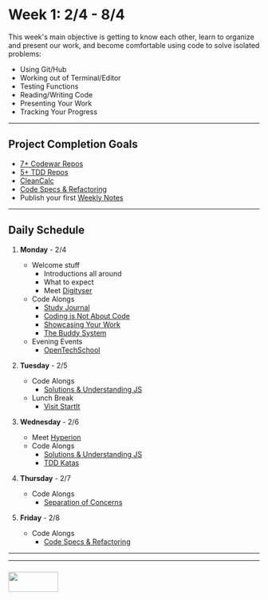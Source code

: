 # Week 1:  2/4 - 8/4

This week's main objective is getting to know each other, learn to organize and present our work, and become comfortable using code to solve isolated problems:
* Using Git/Hub
* Working out of Terminal/Editor
* Testing Functions
* Reading/Writing Code
* Presenting Your Work
* Tracking Your Progress


___

## **Project Completion Goals**  
* [7+ Codewar Repos](https://elewa-academy.github.io/Fundamentals/04-codewars-gallery/)
* [5+ TDD Repos](https://elewa-academy.github.io/Fundamentals/05-tdd-katas/)
* [CleanCalc](https://elewa-academy.github.io/Fundamentals/06-clean-calc/) 
* [Code Specs & Refactoring](https://elewa-academy.github.io/Fundamentals/07-code-specs-refactoring/)
* Publish your first [Weekly Notes](https://elewa-academy.github.io/Fundamentals/00-motivation-studying/)

___
## Daily Schedule

1. **Monday**   - 2/4
    * Welcome stuff
      * Introductions all around
      * What to expect
      * Meet [Digityser](http://digityser.org/)
    * Code Alongs
      * [Study Journal](https://elewa-academy.github.io/Fundamentals/00-motivation-studying/)
      * [Coding is Not About Code](https://elewa-academy.github.io/Fundamentals/01-coding-is-not-about-code/)
      * [Showcasing Your Work](https://elewa-academy.github.io/Fundamentals/02-js-30-gallery/)
      * [The Buddy System](https://elewa-academy.github.io/Fundamentals/03-the-buddy-system/)
    * Evening Events
      * [OpenTechSchool](https://www.meetup.com/OpenTechSchool-Brussels/events/lncmfpyxgbdb/)

2.  **Tuesday**   - 2/5   
    * Code Alongs
      * [Solutions & Understanding JS](https://elewa-academy.github.io/Fundamentals/04-codewars-gallery/) 
    * Lunch Break
      * [Visit StartIt](http://startit.be/)

     
3. **Wednesday**   - 2/6  
    * Meet [Hyperion](http://hyperion.be/)
    * Code Alongs
      * [Solutions & Understanding JS](https://elewa-academy.github.io/Fundamentals/04-codewars-gallery/) 
      * [TDD Katas](https://elewa-academy.github.io/Fundamentals/05-tdd-katas/)

4. **Thursday**   - 2/7   
    * Code Alongs
      * [Separation of Concerns](https://elewa-academy.github.io/Fundamentals/06-clean-calc/)

5. **Friday**   - 2/8
    * Code Alongs
        * [Code Specs & Refactoring](https://elewa-academy.github.io/Fundamentals/07-code-specs-refactoring/)

___
___
### <a href="http://elewa.education/blog" target="_blank"><img src="https://user-images.githubusercontent.com/18554853/34921062-506450ae-f97d-11e7-875f-6feeb26ad72d.png" width="100" height="40"/></a>